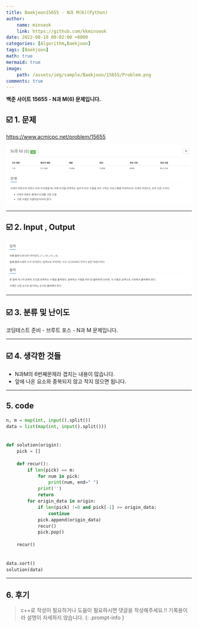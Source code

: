 ```yaml
---
title: Baekjoon15655 - N과 M(6)(Python)
author: 
    name: minseok
    link: https://github.com/kkminseok
date: 2022-08-10 00:02:00 +0800
categories: [Algorithm,Baekjoon]
tags: [Baekjoon]
math: true
mermaid: true
image: 
    path: /assets/img/sample/Baekjoon/15655/Problem.png
comments: true
---
```


**백준 사이트 15655 - N과 M(6) 문제입니다.**

## ☑️ 1. 문제
<https://www.acmicpc.net/problem/15655>


![](/assets/img/sample/Baekjoon/15655/Problem.png)

-----  

## ☑️ 2. Input , Output
![](/assets/img/sample/Baekjoon/15655/input.png)

-----  

## ☑️ 3. 분류 및 난이도

코딩테스트 준비 - 브루트 포스 - N과 M 문제입니다.

-----  

## ☑️ 4. 생각한 것들

- N과M의 6번째문제라 겹치는 내용이 많습니다.
- 앞에 나온 요소와 중복되지 않고 작지 않으면 됩니다.


-----  

## 5. code

```python
n, m = map(int, input().split())
data = list(map(int, input().split()))


def solution(origin):
    pick = []

    def recur():
        if len(pick) == m:
            for num in pick:
                print(num, end=" ")
            print('')
            return
        for origin_data in origin:
            if len(pick) !=0 and pick[-1] >= origin_data:
                continue
            pick.append(origin_data)
            recur()
            pick.pop()

    recur()


data.sort()
solution(data)


```

-----

## 6. 후기


> c++로 작성이 필요하거나 도움이 필요하시면 댓글을 작성해주세요.!! 기록용이라 설명이 자세하지 않습니다.
{: .prompt-info }